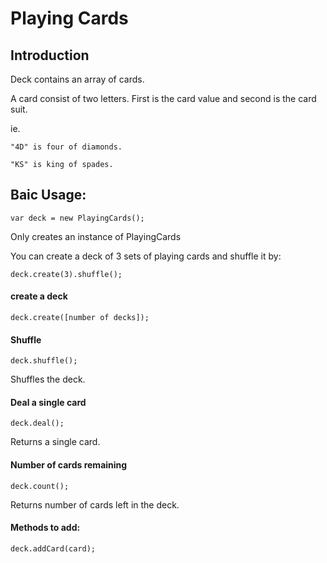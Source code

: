 # Playing Cards

## Introduction

Deck contains an array of cards.

A card consist of two letters.  First is the card value and second is the card suit.

ie. 


    "4D" is four of diamonds.

    "KS" is king of spades.


## Baic Usage:

    var deck = new PlayingCards();

Only creates an instance of PlayingCards

You can create a deck of 3 sets of playing cards and shuffle it by:

    deck.create(3).shuffle();

#### create a deck

    deck.create([number of decks]);

#### Shuffle

    deck.shuffle();

Shuffles the deck.

#### Deal a single card

    deck.deal();

Returns a single card.

#### Number of cards remaining

    deck.count();

Returns number of cards left in the deck.


#### Methods to add:

    deck.addCard(card);

